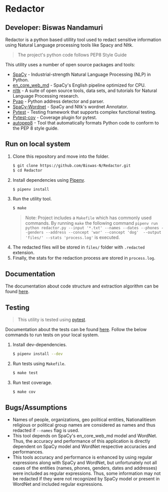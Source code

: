 # Redactor
## Developer: Biswas Nandamuri
Redactor is a python based utillity tool used to redact sensitive information using Natural Language processing tools like Spacy and Nltk.

> The project's python code follows PEP8 Style Guide

This utility uses a number of open source packages and tools:

* [SpaCy](https://github.com/explosion/spaCy) -  Industrial-strength Natural Language Processing (NLP) in Python.
* [en_core_web_md](https://spacy.io/models/en#en_core_web_md) - SpaCy's English pipeline optimized for CPU.
* [nltk](https://www.nltk.org/) - A suite of open source tools, data sets, and tutorials for Natural Language Processing research.
* [Pyap](https://github.com/vladimarius/pyap) - Python address detector and parser.
* [SpaCy-Wordnet](https://spacy.io/universe/project/spacy-wordnet) - SpaCy and Nltk's wordnet Annotator.
* [Pytest](https://github.com/pytest-dev/pytest) - Testing framework that supports complex functional testing.
* [Pytest-cov](https://github.com/pytest-dev/pytest-cov) - Coverage plugin for pytest.
* [autopep8](https://github.com/hhatto/autopep8) - Tool that automatically formats Python code to conform to the PEP 8 style guide.

## Run on local system
1. Clone this repository and move into the folder.
    ```sh
    $ git clone https://github.com/Biswas-N/Redactor.git
    $ cd Redactor
    ```
2. Install dependencies using [Pipenv](https://github.com/pypa/pipenv).
    ```sh
    $ pipenv install
    ``` 
3. Run the utility tool.
    ```sh
    $ make
    ```
   > Note: Project includes a `Makefile` which has commonly used commands. By running `make` the following command `pipenv run python redactor.py --input '*.txt' --names --dates --phones --genders --address --concept 'war' --concept 'dog'  --output 'files/' --stats 'process.log'` is executed.
4. The redacted files will be stored in `files/` folder with `.redacted` extension.
5. Finally, the stats for the redaction process are stored in `process.log`.

## Documentation

The documentation about code structure and extraction algorithm can be found [here](./docs/Index.md).

## Testing

> This utility is tested using [pytest](https://github.com/pytest-dev/pytest). 

Documentation about the tests can be found [here](./docs/Testing.md). Follow the below commands to run tests on your local system.
1. Install dev-dependencies.
    ```sh
    $ pipenv install --dev
    ```
2. Run tests using `Makefile`.
    ```sh
    $ make test
    ```
3. Run test coverage.
    ```sh
    $ make cov
    ```

## Bugs/Assumptions
- Names of people, organizations, geo political entities, Nationalitiesm religious or political group names are considered as names and thus redacted if `--names` flag is used.
- This tool depends on SpaCy's en_core_web_md model and WordNet. Thus, the accuracy and performance of this application is directly dependent on SpaCy model and WordNet respective accuracies and performances.
- This tools accuracy and performance is enhanced by using regular expressions along with SpaCy and WordNet, but unfortunately not all cases of the entities (names, phones, genders, dates and addresses) were included as regular expressions. Thus, some information may not be redacted if they were not recognized by SpaCy model or present in WordNet and included regular expressions.
